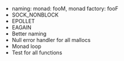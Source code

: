 - naming: monad: fooM, monad factory: fooF
- SOCK_NONBLOCK
- EPOLLET
- EAGAIN
- Better naming 
- Null error handler for all mallocs
- Monad loop
- Test for all functions
